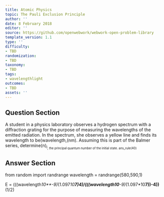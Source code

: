 ```yaml
---
title: Atomic Physics
topic: The Pauli Exclusion Principle
author: ''
date: 8 February 2018
editor: ''
source: https://github.com/openwebwork/webwork-open-problem-library
template_version: 1.1
type: ''
difficulty:
- TBD
randomization:
- TBD
taxonomy:
- TBD
tags:
- wavelengthlight
outcomes:
- TBD
assets: ''
---
```


## Question Section 

A student in a physics laboratory observes a hydrogen spectrum with a diffraction grating for the purpose of measuring the wavelengths of the emitted radiation. In the spectrum, she observes a yellow line and finds its wavelength to be(wavelength,(nm).
Assuming this is part of the Balmer series, determine(n)<sub>i<sub>, the principal quantum number of the initial state.
ans_rule(40)



## Answer Section

from random import randrange
wavelength = randrange(580,590,1)

E = (((wavelength*10**-9)*(1.097*10**7)*4)/(((wavelength*10**-9)*(1.097*10**7))-4))**(1/2)